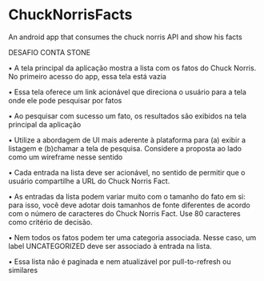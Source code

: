 # ChuckNorrisFacts
An android app that consumes the chuck norris API and show his facts

DESAFIO CONTA STONE

• A tela principal da aplicação mostra a lista com
os fatos do Chuck Norris. No primeiro acesso do
app, essa tela está vazia

• Essa tela oferece um link acionável que
direciona o usuário para a tela onde ele pode
pesquisar por fatos

• Ao pesquisar com sucesso um fato, os
resultados são exibidos na tela principal da
aplicação

• Utilize a abordagem de UI mais aderente à
plataforma para 
(a) exibir a listagem e 
(b)chamar a tela de pesquisa. 
Considere a proposta ao lado como um wireframe nesse sentido

• Cada entrada na lista deve ser acionável, no sentido de
permitir que o usuário compartilhe a URL do Chuck
Norris Fact.

• As entradas da lista podem variar muito com o
tamanho do fato em si: para isso, você deve adotar
dois tamanhos de fonte diferentes de acordo com o
número de caracteres do Chuck Norris Fact. Use 80
caracteres como critério de decisão.

• Nem todos os fatos podem ter uma categoria
associada. Nesse caso, um label UNCATEGORIZED
deve ser associado à entrada na lista.

• Essa lista não é paginada e nem atualizável por pull-to-refresh ou similares

